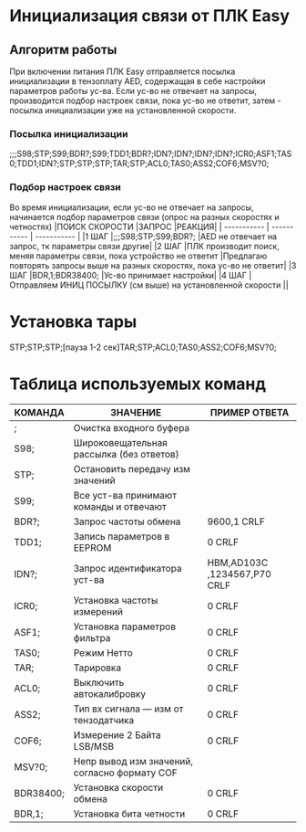 # Инициализация связи от ПЛК Easy
## Алгоритм работы
При включении питания ПЛК Easy отправляется посылка инициализации в тензоплату AED, содержащая в себе настройки параметров работы ус-ва. Если ус-во не отвечает на запросы, производится подбор настроек связи, пока ус-во не ответит, затем - посылка инициализации уже на установленной скорости.
### Посылка инициализации
;;;S98;STP;S99;BDR?;S99;TDD1;BDR?;IDN?;IDN?;IDN?;IDN?;ICR0;ASF1;TAS0;TDD1;IDN?;STP;STP;STP;TAR;STP;ACL0;TAS0;ASS2;COF6;MSV?0;
### Подбор настроек связи
Во время инициализации, если ус-во не отвечает на запросы, начинается подбор параметров связи (опрос на разных скоростях и четностях)
|ПОИСК СКОРОСТИ	|ЗАПРОС 	|РЕАКЦИЯ|
| ----------- | ----------- | ----------- |
|1 ШАГ	|;;;S98;STP;S99;BDR?;	|AED не отвечает на запрос, тк параметры связи другие|
|2 ШАГ	|ПЛК производит поиск, меняя параметры связи, пока устройство не ответит	|Предлагаю повторять запросы выше на разных скоростях, пока ус-во не ответит|
|3 ШАГ	|BDR,1;BDR38400;	|Ус-во принимает настройки|
|4 ШАГ	|Отправляем ИНИЦ ПОСЫЛКУ (см выше) на установленной скорости	||
# Установка тары
STP;STP;STP;[пауза 1-2 сек]TAR;STP;ACL0;TAS0;ASS2;COF6;MSV?0;
# Таблица используемых команд
|КОМАНДА	|ЗНАЧЕНИЕ	|ПРИМЕР ОТВЕТА |
| ----------- | ----------- | ----------- |
|;	|Очистка входного буфера	||
|S98;	|Широковещательная рассылка (без ответов)	||
|STP;	|Остановить передачу изм значений	||
|S99;	|Все уст-ва принимают команды и отвечают	||
|BDR?;	|Запрос частоты обмена	|9600,1 СRLF|
|TDD1;	|Запись параметров в EEPROM	|0 СRLF|
|IDN?;	|Запрос идентификатора уст-ва	|HBM,AD103C ,1234567,P70 CRLF|
|ICR0;	|Установка частоты измерений	|0 СRLF|
|ASF1;	|Установка параметров фильтра	|0 СRLF|
|TAS0;	|Режим Нетто	|0 СRLF|
|TAR;	|Тарировка	|0 СRLF|
|ACL0;	|Выключить автокалибровку	|0 СRLF|
|ASS2;	|Тип вх сигнала — изм от тензодатчика	|0 СRLF|
|COF6;	|Измерение 2 Байта LSB/MSB	|0 СRLF|
|MSV?0;	|Непр вывод изм значений, согласно формату COF||
|BDR38400;	|Установка скорости обмена	|0 СRLF|
|BDR,1;	|Установка бита четности	|0 СRLF|
